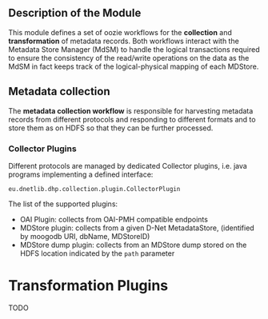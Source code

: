 Description of the Module
--------------------------
This module defines a set of oozie workflows for the **collection** and **transformation** of metadata records.
Both workflows interact with the Metadata Store Manager (MdSM) to handle the logical transactions required to ensure
the consistency of the read/write operations on the data as the MdSM in fact keeps track of the logical-physical mapping 
of each MDStore.

## Metadata collection

The **metadata collection workflow** is responsible for harvesting metadata records from different protocols and responding to 
different formats and to store them as on HDFS so that they can be further processed. 

### Collector Plugins

Different protocols are managed by dedicated Collector plugins, i.e. java programs implementing a defined interface:

```eu.dnetlib.dhp.collection.plugin.CollectorPlugin```

The list of the supported plugins:

* OAI Plugin: collects from OAI-PMH compatible endpoints
* MDStore plugin: collects from a given D-Net MetadataStore, (identified by moogodb URI, dbName, MDStoreID)
* MDStore dump plugin: collects from an MDStore dump stored on the HDFS location indicated by the `path` parameter 

# Transformation Plugins
TODO

